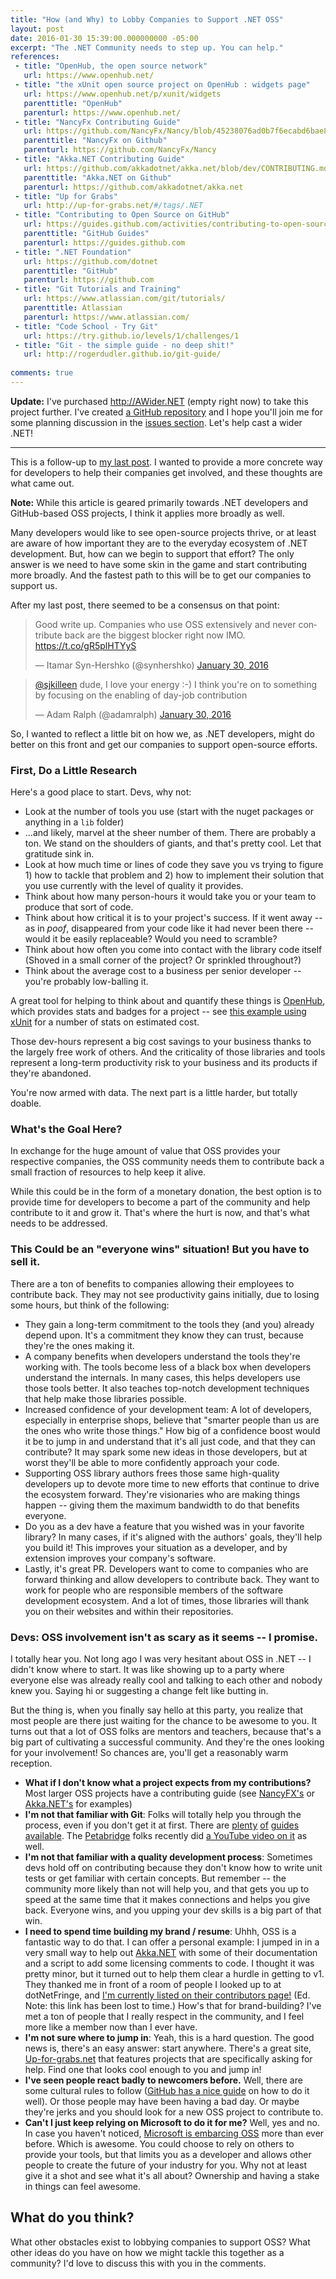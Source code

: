 ```yaml
---
title: "How (and Why) to Lobby Companies to Support .NET OSS"
layout: post
date: 2016-01-30 15:39:00.000000000 -05:00
excerpt: "The .NET Community needs to step up. You can help."
references:
 - title: "OpenHub, the open source network"
   url: https://www.openhub.net/
 - title: "the xUnit open source project on OpenHub : widgets page" 
   url: https://www.openhub.net/p/xunit/widgets 
   parenttitle: "OpenHub"
   parenturl: https://www.openhub.net/
 - title: "NancyFx Contributing Guide"
   url: https://github.com/NancyFx/Nancy/blob/45238076ad0b7f6ecabd6bae8469e30458d02efe/CONTRIBUTING.md
   parenttitle: "NancyFx on Github"
   parenturl: https://github.com/NancyFx/Nancy
 - title: "Akka.NET Contributing Guide"
   url: https://github.com/akkadotnet/akka.net/blob/dev/CONTRIBUTING.md
   parenttitle: "Akka.NET on Github"
   parenturl: https://github.com/akkadotnet/akka.net
 - title: "Up for Grabs"
   url: http://up-for-grabs.net/#/tags/.NET
 - title: "Contributing to Open Source on GitHub"
   url: https://guides.github.com/activities/contributing-to-open-source/
   parenttitle: "GitHub Guides"
   parenturl: https://guides.github.com
 - title: ".NET Foundation"
   url: https://github.com/dotnet
   parenttitle: "GitHub"
   parenturl: https://github.com
 - title: "Git Tutorials and Training"
   url: https://www.atlassian.com/git/tutorials/
   parenttitle: Atlassian
   parenturl: https://www.atlassian.com/
 - title: "Code School - Try Git"
   url: https://try.github.io/levels/1/challenges/1
 - title: "Git - the simple guide - no deep shit!"
   url: http://rogerdudler.github.io/git-guide/
 
comments: true
---
```

**Update:** I've purchased <http://AWider.NET> (empty right now) to take this project further. I've created [a GitHub repository](https://github.com/SeanKilleen/AWiderDotNet) and I hope you'll join me for some planning discussion in the [issues section](https://github.com/SeanKilleen/AWiderDotNet/issues). Let's help cast a wider .NET!

____

This is a follow-up to [my last post](http://SeanKilleen.com/2016/01/dotnet-oss-acceleration/). I wanted to provide a more concrete way for developers to help their companies get involved, and these thoughts are what came out. 

**Note:** While this article is geared primarily towards .NET developers and GitHub-based OSS projects, I think it applies more broadly as well. 

Many developers would like to see open-source projects thrive, or at least are aware of how important they are to the everyday ecosystem of .NET development. But, how can we begin to support that effort? The only answer is we need to have some skin in the game and start contributing more broadly. And the fastest path to this will be to get our companies to support us.

After my last post, there seemed to be a consensus on that point: 

<blockquote class="twitter-tweet" lang="en"><p lang="en" dir="ltr">Good write up. Companies who use OSS extensively and never contribute back are the biggest blocker right now IMO. <a href="https://t.co/gR5plHTYyS">https://t.co/gR5plHTYyS</a></p>&mdash; Itamar Syn-Hershko (@synhershko) <a href="https://twitter.com/synhershko/status/693471466180984832">January 30, 2016</a></blockquote>
<script async src="//platform.twitter.com/widgets.js" charset="utf-8"></script>

<blockquote class="twitter-tweet" lang="en"><p lang="en" dir="ltr"><a href="https://twitter.com/sjkilleen">@sjkilleen</a> dude, I love your energy :-) I think you&#39;re on to something by focusing on the enabling of day-job contribution</p>&mdash; Adam Ralph (@adamralph) <a href="https://twitter.com/adamralph/status/693482878697508866">January 30, 2016</a></blockquote>
<script async src="//platform.twitter.com/widgets.js" charset="utf-8"></script>

So, I wanted to reflect a little bit on how we, as .NET developers, might do better on this front and get our companies to support open-source efforts.

### First, Do a Little Research
Here's a good place to start. Devs, why not: 

* Look at the number of tools you use (start with the nuget packages or anything in a `lib` folder)
 * ...and likely, marvel at the sheer number of them. There are probably a ton. We stand on the shoulders of giants, and that's pretty cool. Let that gratitude sink in.
* Look at how much time or lines of code they save you vs trying to figure 1) how to tackle that problem and 2) how to implement their solution that you use currently with the level of quality it provides.
* Think about how many person-hours it would take you or your team to produce that sort of code.
* Think about how critical it is to your project's success. If it went away -- as in *poof*, disappeared from your code like it had never been there -- would it be easily replaceable? Would you need to scramble?
* Think about how often you come into contact with the library code itself (Shoved in a small corner of the project? Or sprinkled throughout?)
* Think about the average cost to a business per senior developer -- you're probably low-balling it.

A great tool for helping to think about and quantify these things is [OpenHub](https://www.openhub.net/), which provides stats and badges for a project -- see [this example using xUnit](https://www.openhub.net/p/xunit/widgets) for a number of stats on estimated cost.

Those dev-hours represent a big cost savings to your business thanks to the largely free work of others. And the criticality of those libraries and tools represent a long-term productivity risk to your business and its products if they're abandoned.

You're now armed with data. The next part is a little harder, but totally doable.

### What's the Goal Here?
In exchange for the huge amount of value that OSS provides your respective companies, the OSS community needs them to contribute back a small fraction of resources to help keep it alive. 

While this could be in the form of a monetary donation, the best option is to provide time for developers to become a part of the community and help contribute to it and grow it. That's where the hurt is now, and that's what needs to be addressed.

### This Could be an "everyone wins" situation! But you have to sell it.
There are a ton of benefits to companies allowing their employees to contribute back. They may not see productivity gains initially, due to losing some hours, but think of the following:

* They gain a long-term commitment to the tools they (and you) already depend upon. It's a commitment they know they can trust, because they're the ones making it.
* A company benefits when developers understand the tools they're working with. The tools become less of a black box when developers understand the internals. In many cases, this helps developers use those tools better. It also teaches top-notch development techniques that help make those libraries possible. 
* Increased confidence of your development team: A lot of developers, especially in enterprise shops, believe that "smarter people than us are the ones who write those things." How big of a confidence boost would it be to jump in and understand that it's all just code, and that they can contribute? It may spark some new ideas in those developers, but at worst they'll be able to more confidently approach your code. 
* Supporting OSS library authors frees those same high-quality developers up to devote more time to new efforts that continue to drive the ecosystem forward. They're visionaries who are making things happen -- giving them the maximum bandwidth to do that benefits everyone.
* Do you as a dev have a feature that you wished was in your favorite library? In many cases, if it's aligned with the authors' goals, they'll help you build it! This improves your situation as a developer, and by extension improves your company's software. 
* Lastly, it's great PR. Developers want to come to companies who are forward thinking and allow developers to contribute back. They want to work for people who are responsible members of the software development ecosystem. And a lot of times, those libraries will thank you on their websites and within their repositories. 

### Devs: OSS involvement isn't as scary as it seems -- I promise.
I totally hear you. Not long ago I was very hesitant about OSS in .NET -- I didn't know where to start. It was like showing up to a party where everyone else was already really cool and talking to each other and nobody knew you. Saying hi or suggesting a change felt like butting in.

But the thing is, when you finally say hello at this party, you realize that most people are there just waiting for the chance to be awesome to you. It turns out that a lot of OSS folks are mentors and teachers, because that's a big part of cultivating a successful community. And they're the ones looking for your involvement! So chances are, you'll get a reasonably warm reception.

* **What if I don't know what a project expects from my contributions?** Most larger OSS projects have a contributing guide (see [NancyFX's](https://github.com/NancyFx/Nancy/blob/45238076ad0b7f6ecabd6bae8469e30458d02efe/CONTRIBUTING.md) or [Akka.NET's](https://github.com/akkadotnet/akka.net/blob/dev/CONTRIBUTING.md) for examples) 
* **I'm not that familiar with Git**: Folks will totally help you through the process, even if you don't get it at first. There are [plenty](https://www.atlassian.com/git/tutorials/) [of](https://try.github.io/levels/1/challenges/1) [guides](http://rogerdudler.github.io/git-guide/) [available](https://www.google.com/webhp?q=git+tutorial). The [Petabridge](http://petabridge.com) folks recently did [a YouTube video on it](https://www.youtube.com/watch?v=8UguQzmswC4) as well. 
* **I'm not that familiar with a quality development process**: Sometimes devs hold off on contributing because they don't know how to write unit tests or get familiar with certain concepts. But remember -- the community more likely than not will help you, and that gets you up to speed at the same time that it makes connections and helps you give back. Everyone wins, and you upping your dev skills is a big part of that win.
* **I need to spend time building my brand / resume**: Uhhh, OSS is a fantastic way to do that. I can offer a personal example: I jumped in in a very small way to help out [Akka.NET](http://getakka.net) with some of their documentation and a script to add some licensing comments to code. I thought it was pretty minor, but it turned out to help them clear a hurdle in getting to v1. They thanked me in front of a room of people I looked up to at dotNetFringe, and [I'm currently listed on their contributors page!]() (Ed. Note: this link has been lost to time.) How's that for brand-building? I've met a ton of people that I really respect in the community, and I feel more like a member now than I ever have.
* **I'm not sure where to jump in**: Yeah, this is a hard question. The good news is, there's an easy answer: start anywhere. There's a great site, [Up-for-grabs.net](http://up-for-grabs.net/#/tags/.NET) that features projects that are specifically asking for help. Find one that looks cool enough to you and jump in!
* **I've seen people react badly to newcomers before.** Well, there are some cultural rules to follow ([GitHub has a nice guide](https://guides.github.com/activities/contributing-to-open-source/) on how to do it well). Or those people may have been having a bad day. Or maybe they're jerks and you should look for a new OSS project to contribute to. 
* **Can't I just keep relying on Microsoft to do it for me?** Well, yes and no. In case you haven't noticed, [Microsoft is embarcing OSS](https://github.com/dotnet) more than ever before. Which is awesome. You could choose to rely on others to provide your tools, but that limits you as a developer and allows other people to create the future of your industry for you. Why not at least give it a shot and see what it's all about? Ownership and having a stake in things can feel awesome. 

## What do you think? 
What other obstacles exist to lobbying companies to support OSS? What other ideas do you have on how we might tackle this together as a community? I'd love to discuss this with you in the comments.
